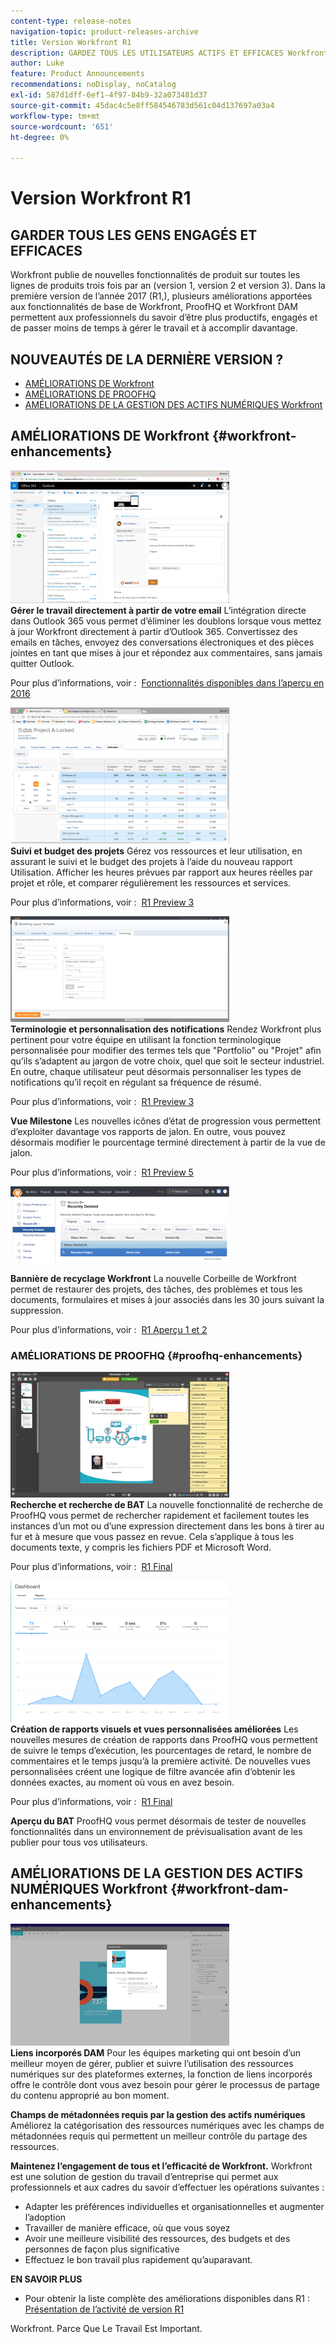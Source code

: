 ```yaml
---
content-type: release-notes
navigation-topic: product-releases-archive
title: Version Workfront R1
description: GARDEZ TOUS LES UTILISATEURS ACTIFS ET EFFICACES Workfront publie de nouvelles fonctionnalités de produit trois fois par an pour toutes les lignes de produits (version 1, version 2 et version 3). Dans la première version de l’année 2017 (R1,), plusieurs améliorations apportées aux fonctionnalités de base de Workfront, ProofHQ et Workfront DAM permettent aux professionnels du savoir d’être plus productifs, engagés et de passer moins de temps à gérer le travail et à accomplir davantage.
author: Luke
feature: Product Announcements
recommendations: noDisplay, noCatalog
exl-id: 587d1dff-6ef1-4f97-84b9-32a073481d37
source-git-commit: 45dac4c5e8ff584546783d561c04d137697a03a4
workflow-type: tm+mt
source-wordcount: '651'
ht-degree: 0%

---
```


# Version Workfront R1

## GARDER TOUS LES GENS ENGAGÉS ET EFFICACES

Workfront publie de nouvelles fonctionnalités de produit sur toutes les lignes de produits trois fois par an (version 1, version 2 et version 3). Dans la première version de l’année 2017 (R1,), plusieurs améliorations apportées aux fonctionnalités de base de Workfront, ProofHQ et Workfront DAM permettent aux professionnels du savoir d’être plus productifs, engagés et de passer moins de temps à gérer le travail et à accomplir davantage.

## NOUVEAUTÉS DE LA DERNIÈRE VERSION ?

* [AMÉLIORATIONS DE Workfront](#workfront-enhancements)
* [AMÉLIORATIONS DE PROOFHQ](#proofhq-enhancements)
* [AMÉLIORATIONS DE LA GESTION DES ACTIFS NUMÉRIQUES Workfront](#workfront-dam-enhancements)

## AMÉLIORATIONS DE Workfront {#workfront-enhancements}

![Outlook_365_Integration_1.png](assets/outlook-365-integration-1-350x212.png)\
**Gérer le travail directement à partir de votre email**
L’intégration directe dans Outlook 365 vous permet d’éliminer les doublons lorsque vous mettez à jour Workfront directement à partir d’Outlook 365. Convertissez des emails en tâches, envoyez des conversations électroniques et des pièces jointes en tant que mises à jour et répondez aux commentaires, sans jamais quitter Outlook.

Pour plus d’informations, voir :  [Fonctionnalités disponibles dans l’aperçu en 2016](../../../../product-announcements/product-releases/quarterly-release-archive/r1-release-activity/available-in-preview-in-2016.md)

![](assets/mceclip0-350x218.png)\
**Suivi et budget des projets**
Gérez vos ressources et leur utilisation, en assurant le suivi et le budget des projets à l’aide du nouveau rapport Utilisation. Afficher les heures prévues par rapport aux heures réelles par projet et rôle, et comparer régulièrement les ressources et services.

Pour plus d’informations, voir :  [R1 Preview 3](../../../../product-announcements/product-releases/quarterly-release-archive/r1-release-activity/r1-preview-3.md)

![](assets/mceclip1-350x169.png)\
**Terminologie et personnalisation des notifications**
Rendez Workfront plus pertinent pour votre équipe en utilisant la fonction terminologique personnalisée pour modifier des termes tels que &quot;Portfolio&quot; ou &quot;Projet&quot; afin qu’ils s’adaptent au jargon de votre choix, quel que soit le secteur industriel. En outre, chaque utilisateur peut désormais personnaliser les types de notifications qu’il reçoit en régulant sa fréquence de résumé.

Pour plus d’informations, voir :  [R1 Preview 3](../../../../product-announcements/product-releases/quarterly-release-archive/r1-release-activity/r1-preview-3.md)

**Vue Milestone**
Les nouvelles icônes d’état de progression vous permettent d’exploiter davantage vos rapports de jalon. En outre, vous pouvez désormais modifier le pourcentage terminé directement à partir de la vue de jalon.

Pour plus d’informations, voir :  [R1 Preview 5](../../../../product-announcements/product-releases/quarterly-release-archive/r1-release-activity/r1-preview-5.md)

![](assets/mceclip3-350x122.png)

**Bannière de recyclage Workfront**
La nouvelle Corbeille de Workfront permet de restaurer des projets, des tâches, des problèmes et tous les documents, formulaires et mises à jour associés dans les 30 jours suivant la suppression.

Pour plus d’informations, voir :  [R1 Aperçu 1 et 2](../../../../product-announcements/product-releases/quarterly-release-archive/r1-release-activity/r1-peview-1-and-2.md)

### AMÉLIORATIONS DE PROOFHQ {#proofhq-enhancements}

![](assets/mceclip4-350x201.png)\
**Recherche et recherche de BAT**
La nouvelle fonctionnalité de recherche de ProofHQ vous permet de rechercher rapidement et facilement toutes les instances d’un mot ou d’une expression directement dans les bons à tirer au fur et à mesure que vous passez en revue. Cela s’applique à tous les documents texte, y compris les fichiers PDF et Microsoft Word.

Pour plus d’informations, voir :  [R1 Final](../../../../product-announcements/product-releases/quarterly-release-archive/r1-release-activity/r1-final.md)

![](assets/mceclip5-350x226.png)\
**Création de rapports visuels et vues personnalisées améliorées**
Les nouvelles mesures de création de rapports dans ProofHQ vous permettent de suivre le temps d’exécution, les pourcentages de retard, le nombre de commentaires et le temps jusqu’à la première activité. De nouvelles vues personnalisées créent une logique de filtre avancée afin d’obtenir les données exactes, au moment où vous en avez besoin.

Pour plus d’informations, voir :  [R1 Final](../../../../product-announcements/product-releases/quarterly-release-archive/r1-release-activity/r1-final.md)

**Aperçu du BAT**
ProofHQ vous permet désormais de tester de nouvelles fonctionnalités dans un environnement de prévisualisation avant de les publier pour tous vos utilisateurs.

## AMÉLIORATIONS DE LA GESTION DES ACTIFS NUMÉRIQUES Workfront {#workfront-dam-enhancements}

![](assets/mceclip6-350x195.png)\
**Liens incorporés DAM**
Pour les équipes marketing qui ont besoin d’un meilleur moyen de gérer, publier et suivre l’utilisation des ressources numériques sur des plateformes externes, la fonction de liens incorporés offre le contrôle dont vous avez besoin pour gérer le processus de partage du contenu approprié au bon moment.

**Champs de métadonnées requis par la gestion des actifs numériques**
Améliorez la catégorisation des ressources numériques avec les champs de métadonnées requis qui permettent un meilleur contrôle du partage des ressources.

**Maintenez l’engagement de tous et l’efficacité de Workfront.**
Workfront est une solution de gestion du travail d’entreprise qui permet aux professionnels et aux cadres du savoir d’effectuer les opérations suivantes :

* Adapter les préférences individuelles et organisationnelles et augmenter l’adoption
* Travailler de manière efficace, où que vous soyez
* Avoir une meilleure visibilité des ressources, des budgets et des personnes de façon plus significative
* Effectuez le bon travail plus rapidement qu’auparavant.

**EN SAVOIR PLUS**

* Pour obtenir la liste complète des améliorations disponibles dans R1 : [Présentation de l’activité de version R1](../../../../product-announcements/product-releases/quarterly-release-archive/r1-release-activity/r1-release-activity-overview.md)

Workfront. Parce Que Le Travail Est Important.
